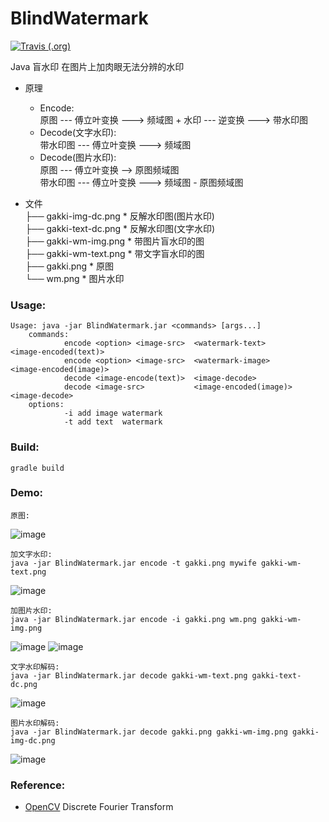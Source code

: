 
# BlindWatermark
[![Travis (.org)](https://img.shields.io/travis/USER/REPO.svg)](https://travis-ci.org/ww23/BlindWatermark)

Java 盲水印
在图片上加肉眼无法分辨的水印

* 原理
     * Encode:  
     原图 --- 傅立叶变换 ---> 频域图 + 水印 --- 逆变换 ---> 带水印图
     * Decode(文字水印):  
     带水印图 --- 傅立叶变换 ---> 频域图
     * Decode(图片水印):  
     原图 --- 傅立叶变换 --> 原图频域图  
     带水印图 --- 傅立叶变换 ---> 频域图 - 原图频域图

* 文件  
    ├── gakki-img-dc.png   * 反解水印图(图片水印)  
    ├── gakki-text-dc.png  * 反解水印图(文字水印)  
    ├── gakki-wm-img.png   * 带图片盲水印的图  
    ├── gakki-wm-text.png  * 带文字盲水印的图  
    ├── gakki.png          * 原图  
    └── wm.png             * 图片水印  

### Usage:
    
    Usage: java -jar BlindWatermark.jar <commands> [args...]
        commands:
                encode <option> <image-src>  <watermark-text>       <image-encoded(text)>
                encode <option> <image-src>  <watermark-image>      <image-encoded(image)>
                decode <image-encode(text)>  <image-decode>
                decode <image-src>           <image-encoded(image)> <image-decode>
        options:
                -i add image watermark
                -t add text  watermark
### Build:

	gradle build

### Demo:

    原图:
![image](https://github.com/ww23/BlindWatermark/blob/master/gakki.png)

    加文字水印:
    java -jar BlindWatermark.jar encode -t gakki.png mywife gakki-wm-text.png
![image](https://github.com/ww23/BlindWatermark/blob/master/gakki-wm-text.png)

    加图片水印:
    java -jar BlindWatermark.jar encode -i gakki.png wm.png gakki-wm-img.png
![image](https://github.com/ww23/BlindWatermark/blob/master/wm.png)
![image](https://github.com/ww23/BlindWatermark/blob/master/gakki-wm-img.png)

    文字水印解码:
    java -jar BlindWatermark.jar decode gakki-wm-text.png gakki-text-dc.png
![image](https://github.com/ww23/BlindWatermark/blob/master/gakki-text-dc.png)

    图片水印解码:
    java -jar BlindWatermark.jar decode gakki.png gakki-wm-img.png gakki-img-dc.png
![image](https://github.com/ww23/BlindWatermark/blob/master/gakki-img-dc.png)

### Reference:

* [OpenCV](https://docs.opencv.org/3.4/d8/d01/tutorial_discrete_fourier_transform.html) Discrete Fourier Transform	
